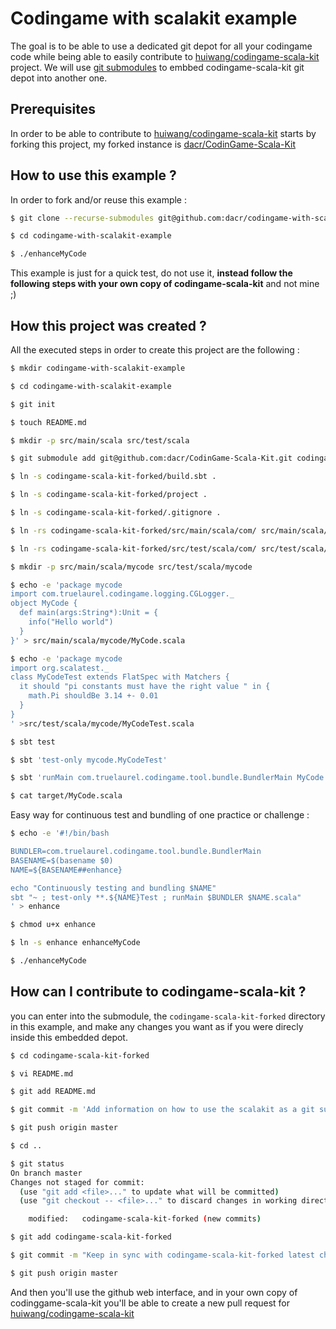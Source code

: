 # Codingame with scalakit example

The goal is to be able to use a dedicated git depot for all your codingame code while being able to easily contribute
to [huiwang/codingame-scala-kit](https://github.com/huiwang/codingame-scala-kit) project.
We will use [git submodules]() to embbed codingame-scala-kit git depot into another one.

## Prerequisites

In order to be able to contribute to [huiwang/codingame-scala-kit](https://github.com/huiwang/codingame-scala-kit)
starts by forking this project, my forked instance is [dacr/CodinGame-Scala-Kit](https://github.com/dacr/CodinGame-Scala-Kit)


## How to use this example ?

In order to fork and/or reuse this example :
```bash
$ git clone --recurse-submodules git@github.com:dacr/codingame-with-scalakit-example.git

$ cd codingame-with-scalakit-example

$ ./enhanceMyCode

```

This example is just for a quick test, do not use it, **instead follow
the following steps with your own copy of codingame-scala-kit** and not mine ;)


## How this project was created ?

All the executed steps in order to create this project are the following :

```bash
$ mkdir codingame-with-scalakit-example

$ cd codingame-with-scalakit-example

$ git init

$ touch README.md

$ mkdir -p src/main/scala src/test/scala

$ git submodule add git@github.com:dacr/CodinGame-Scala-Kit.git codingame-scala-kit-forked

$ ln -s codingame-scala-kit-forked/build.sbt .

$ ln -s codingame-scala-kit-forked/project .

$ ln -s codingame-scala-kit-forked/.gitignore .

$ ln -rs codingame-scala-kit-forked/src/main/scala/com/ src/main/scala/

$ ln -rs codingame-scala-kit-forked/src/test/scala/com/ src/test/scala/

$ mkdir -p src/main/scala/mycode src/test/scala/mycode

$ echo -e 'package mycode
import com.truelaurel.codingame.logging.CGLogger._
object MyCode { 
  def main(args:String*):Unit = {
    info("Hello world")
  }
}' > src/main/scala/mycode/MyCode.scala

$ echo -e 'package mycode
import org.scalatest._
class MyCodeTest extends FlatSpec with Matchers {
  it should "pi constants must have the right value " in {
    math.Pi shouldBe 3.14 +- 0.01
  }
}
' >src/test/scala/mycode/MyCodeTest.scala

$ sbt test

$ sbt 'test-only mycode.MyCodeTest'

$ sbt 'runMain com.truelaurel.codingame.tool.bundle.BundlerMain MyCode.scala'

$ cat target/MyCode.scala 

```


Easy way for continuous test and bundling of one practice or challenge :

```bash
$ echo -e '#!/bin/bash

BUNDLER=com.truelaurel.codingame.tool.bundle.BundlerMain
BASENAME=$(basename $0)
NAME=${BASENAME##enhance}

echo "Continuously testing and bundling $NAME"
sbt "~ ; test-only **.${NAME}Test ; runMain $BUNDLER $NAME.scala"
' > enhance

$ chmod u+x enhance

$ ln -s enhance enhanceMyCode

$ ./enhanceMyCode
```


## How can I contribute to codingame-scala-kit ?

you can enter into the submodule, the `codingame-scala-kit-forked` directory in this example,
and make any changes you want as if you were direcly inside this embedded depot.

```bash
$ cd codingame-scala-kit-forked

$ vi README.md

$ git add README.md

$ git commit -m 'Add information on how to use the scalakit as a git submodule'

$ git push origin master

$ cd ..

$ git status
On branch master
Changes not staged for commit:
  (use "git add <file>..." to update what will be committed)
  (use "git checkout -- <file>..." to discard changes in working directory)

	modified:   codingame-scala-kit-forked (new commits)

$ git add codingame-scala-kit-forked

$ git commit -m "Keep in sync with codingame-scala-kit-forked latest changes"

$ git push origin master

```

And then you'll use the github web interface, and in your own copy of codinggame-scala-kit
you'll be able to create a new pull request for
[huiwang/codingame-scala-kit](https://github.com/huiwang/codingame-scala-kit)

